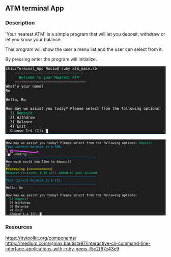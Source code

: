 ## ATM terminal App

### Description

'Your nearest ATM' is a simple program that will let you deposit, withdraw or let you know your balance.

This program will show the user a menu list and the user can select from it.

By pressing enter the program will initialize.


![alt text](https://github.com/xrozzi/Terminal_App/blob/master/docs/welcome.png)

![alt text](https://github.com/xrozzi/Terminal_App/blob/master/docs/deposit.png)
### Resources

https://ttytoolkit.org/components/
https://medium.com/@max.bautista97/interactive-cli-command-line-interface-applications-with-ruby-gems-f5c2f67c43e9